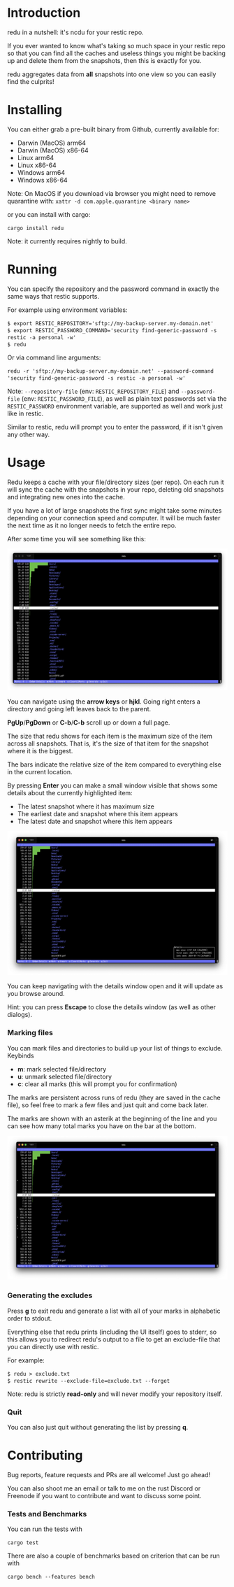 # Introduction

redu in a nutshell: it's ncdu for your restic repo.

If you ever wanted to know what's taking so much space in your restic
repo so that you can find all the caches and useless things you might be backing
up and delete them from the snapshots, then this is exactly for you.

redu aggregates data from **all** snapshots into one view so you can easily find
the culprits!

# Installing

You can either grab a pre-built binary from Github, currently available for:
- Darwin (MacOS) arm64
- Darwin (MacOS) x86-64
- Linux arm64
- Linux x86-64
- Windows arm64
- Windows x86-64

Note: On MacOS if you download via browser you might need to remove quarantine with:
`xattr -d com.apple.quarantine <binary name>`

or you can install with cargo:
```
cargo install redu
```
Note: it currently requires nightly to build.
 
# Running
 
You can specify the repository and the password command in exactly the same ways
that restic supports.

For example using environment variables:
```
$ export RESTIC_REPOSITORY='sftp://my-backup-server.my-domain.net'
$ export RESTIC_PASSWORD_COMMAND='security find-generic-password -s restic -a personal -w'
$ redu 
```

Or via command line arguments:
```
redu -r 'sftp://my-backup-server.my-domain.net' --password-command 'security find-generic-password -s restic -a personal -w' 
```

Note: `--repository-file` (env: `RESTIC_REPOSITORY_FILE`) and `--password-file` (env: `RESTIC_PASSWORD_FILE`),
as well as plain text passwords set via the `RESTIC_PASSWORD` environment variable,
are supported as well and work just like in restic.

Similar to restic, redu will prompt you to enter the password, if it isn't
given any other way.

# Usage
Redu keeps a cache with your file/directory sizes (per repo).
On each run it will sync the cache with the snapshots in your repo,
deleting old snapshots and integrating new ones into the cache.

If you have a lot of large snapshots the first sync might take some minutes
depending on your connection speed and computer.
It will be much faster the next time as it no longer needs to fetch the entire repo.

After some time you will see something like this:

![Screenshot of redu showing the contents of a repo](screenshot_start.png)

You can navigate using the **arrow keys** or **hjkl**.
Going right enters a directory and going left leaves back to the parent.

**PgUp**/**PgDown** or **C-b**/**C-b** scroll up or down a full page.

The size that redu shows for each item is the maximum size of the item
across all snapshots. That is, it's the size of that item for the snapshot
where it is the biggest.

The bars indicate the relative size of the item compared to everything else
in the current location.

By pressing **Enter** you can make a small window visible that shows some details
about the currently highlighted item:
- The latest snapshot where it has maximum size
- The earliest date and snapshot where this item appears
- The latest date and snapshot where this item appears

![Screenshot of redu showing the contents of a repo with details open](screenshot_details.png)

You can keep navigating with the details window open and it will update as you
browse around.

Hint: you can press **Escape** to close the details window (as well as other dialogs).

### Marking files 
You can mark files and directories to build up your list of things to exclude.
Keybinds
- **m**: mark selected file/directory
- **u**: unmark selected file/directory
- **c**: clear all marks (this will prompt you for confirmation)
 
The marks are persistent across runs of redu (they are saved in the cache file),
so feel free to mark a few files and just quit and come back later.

The marks are shown with an asterik at the beginning of the line
and you can see how many total marks you have on the bar at the bottom.

![Screenshot of redu showing the contents of a repo with some marks](screenshot_marks.png)

### Generating the excludes
Press **g** to exit redu and generate a list with all of your marks in alphabetic order to stdout.

Everything else that redu prints (including the UI itself) goes to stderr,
so this allows you to redirect redu's output to a file to get an exclude-file
that you can directly use with restic.

For example:
```
$ redu > exclude.txt
$ restic rewrite --exclude-file=exclude.txt --forget
```

Note: redu is strictly **read-only** and will never modify your repository itself.

### Quit
You can also just quit without generating the list by pressing **q**.

# Contributing
Bug reports, feature requests and PRs are all welcome!
Just go ahead!

You can also shoot me an email or talk to me on the rust Discord or Freenode
if you want to contribute and want to discuss some point.

### Tests and Benchmarks
You can run the tests with
```
cargo test
```

There are also a couple of benchmarks based on criterion that can be run with
```
cargo bench --features bench
```
